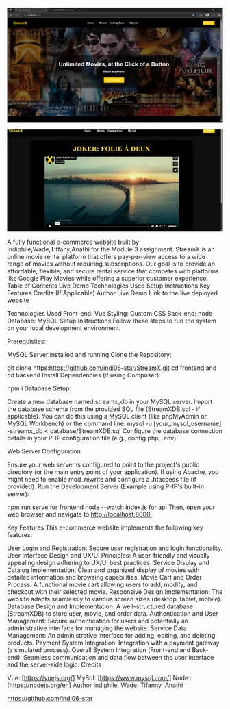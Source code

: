 ![image broken](https://github.com/indi06-star/Images/blob/11cc858bf8cd4e4dbcd67b90e06cd9ea5b9462a5/Screenshot%202025-04-09%20114812.png)

![image broken](https://github.com/indi06-star/Images/blob/af13e05cd872032d2f770ad45def4945229f9e53/Cart-ezgif.com-video-to-gif-converter%20(1).gif)

A fully functional e-commerce website built by Indiphile,Wade,Tiffany,Anathi for the Module 3 assignment. StreamX is an online movie rental platform that offers pay-per-view access to a wide range of movies without requiring subscriptions. Our goal is to provide an affordable, flexible, and secure rental service that competes with platforms like Google Play Movies while offering a superior customer experience.
Table of Contents
Live Demo
Technologies Used
Setup Instructions
Key Features
Credits (If Applicable)
Author
Live Demo
Link to the live deployed website

Technologies Used
Front-end: Vue
Styling: Custom CSS
Back-end: node
Database: MySQL
Setup Instructions
Follow these steps to run the system on your local development environment:

Prerequisites:

MySQL Server installed and running
Clone the Repository:

git clone https:https://github.com/indi06-star/StreamX.git
cd frontend and 
cd backend
Install Dependencies (if using Composer):

npm i
Database Setup:

Create a new database named streamx_db in your MySQL server.
Import the database schema from the provided SQL file (StreamXDB.sql - if applicable). You can do this using a MySQL client (like phpMyAdmin or MySQL Workbench) or the command line:
mysql -u [your_mysql_username] -streamx_db < database/StreamXDB.sql
Configure the database connection details in your PHP configuration file (e.g., config.php, .env):
<?php
// Example configuration
define('DB_HOST', 'localhost');
define('DB_USER', 'your_db_user');
define('DB_PASS', 'your_db_password');
define('DB_NAME', 'streamx_db');
?>
Web Server Configuration:

Ensure your web server is configured to point to the project's public directory (or the main entry point of your application).
If using Apache, you might need to enable mod_rewrite and configure a .htaccess file (if provided).
Run the Development Server (Example using PHP's built-in server):

npm run serve for frontend
node --watch index.js for api 
Then, open your web browser and navigate to [http://localhost:8000.](http://localhost:8080/)

Key Features
This e-commerce website implements the following key features:

User Login and Registration: Secure user registration and login functionality.
User Interface Design and UX/UI Principles: A user-friendly and visually appealing design adhering to UX/UI best practices.
Service Display and Catalog Implementation: Clear and organized display of movies with detailed information and browsing capabilities.
Movie Cart and Order Process: A functional movie cart allowing users to add, modify, and checkout with their selected movie.
Responsive Design Implementation: The website adapts seamlessly to various screen sizes (desktop, tablet, mobile).
Database Design and Implementation: A well-structured database (StreamXDB) to store user, movie, and order data.
Authentication and User Management: Secure authentication for users and potentially an administrative interface for managing the website.
Service Data Management: An administrative interface for adding, editing, and deleting products.
Payment System Integration: Integration with a payment gateway (a simulated process).
Overall System Integration (Front-end and Back-end): Seamless communication and data flow between the user interface and the server-side logic.
Credits 

Vue: [https://vuejs.org/]
MySql: [https://www.mysql.com/]
Node : [https://nodejs.org/en]
Author
Indiphile, Wade, Tifanny ,Anathi

https://github.com/indi06-star
